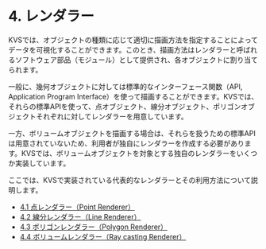 # 4. レンダラー #
KVSでは、オブジェクトの種類に応じて適切に描画方法を指定することによってデータを可視化することができます。このとき、描画方法はレンダラーと呼ばれるソフトウェア部品（モジュール）として提供され、各オブジェクトに割り当てられます。

一般に、幾何オブジェクトに対しては標準的なインターフェース関数（API, Application Program Interface）を使って描画することができます。KVSでは、それらの標準APIを使って、点オブジェクト、線分オブジェクト、ポリゴンオブジェクトそれぞれに対してレンダラーを用意しています。

一方、ボリュームオブジェクトを描画する場合は、それらを扱うための標準APIは用意されていないため、利用者が独自にレンダラーを作成する必要があります。KVSでは、ボリュームオブジェクトを対象とする独自のレンダラーをいくつか実装しています。

ここでは、KVSで実装されている代表的なレンダラーとその利用方法について説明します。

  * [4.1 点レンダラー（Point Renderer）](KVS_PointRenderer_jp.md)
  * [4.2 線分レンダラー（Line Renderer）](KVS_LineRenderer_jp.md)
  * [4.3 ポリゴンレンダラー（Polygon Renderer）](KVS_PolygonRenderer_jp.md)
  * [4.4 ボリュームレンダラー（Ray casting Renderer）](KVS_VolumeRenderer_jp.md)